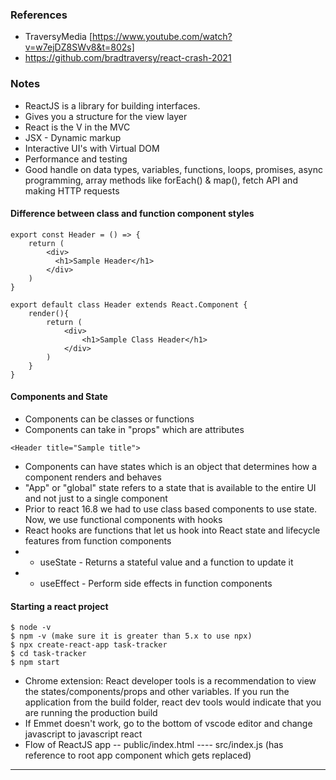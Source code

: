 ### References
  * TraversyMedia [https://www.youtube.com/watch?v=w7ejDZ8SWv8&t=802s]
  * https://github.com/bradtraversy/react-crash-2021

### Notes
- ReactJS is a library for building interfaces.
- Gives you a structure for the view layer
- React is the V in the MVC
- JSX - Dynamic markup
- Interactive UI's with Virtual DOM
- Performance and testing
- Good handle on data types, variables, functions, loops, promises, async programming, array methods like forEach() & map(), fetch API and making HTTP requests

#### Difference between class and function component styles
```
export const Header = () => {
    return (
        <div>
          <h1>Sample Header</h1>
        </div>  
    )
}

export default class Header extends React.Component {
    render(){
        return (
            <div>
                <h1>Sample Class Header</h1>
            </div>
        )
    }
}
```

#### Components and State
* Components can be classes or functions
* Components can take in "props" which are attributes
```
<Header title="Sample title">
```
* Components can have states which is an object that determines how a component renders and behaves
* "App" or "global" state refers to a state that is available to the entire UI and not just to a single component
* Prior to react 16.8 we had to use class based components to use state. Now, we use functional components with hooks
* React hooks are functions that let us hook into React state and lifecycle features from function components
* * useState - Returns a stateful value and a function to update it
* * useEffect - Perform side effects in function components 


#### Starting a react project
```
$ node -v
$ npm -v (make sure it is greater than 5.x to use npx)
$ npx create-react-app task-tracker
$ cd task-tracker
$ npm start
```
* Chrome extension: React developer tools is a recommendation to view the states/components/props and other variables. If you run the application from the build folder, react dev tools would indicate that you are running the production build
* If Emmet doesn't work, go to the bottom of vscode editor and change javascript to javascript react
* Flow of ReactJS app
-- public/index.html
---- src/index.js (has reference to root app component which gets replaced)
----